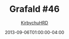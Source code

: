 ---
title: "Grafald #46"
type: "image"
date: 2013-09-06T01:00:00-04:00
draft: false
categories:
- comics
- collaborations
tags:
- grafald
image_path: "../img/2013/46.png"
alt_text: ""
is_subpage: true
author: "[KirbychuHRD](https://cohost.org/KirbychuHRD)"
---